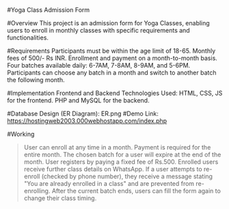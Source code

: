 #Yoga Class Admission Form

#Overview
This project is an admission form for Yoga Classes, enabling users to enroll in monthly classes with specific requirements and functionalities.

#Requirements
Participants must be within the age limit of 18-65.
Monthly fees of 500/- Rs INR.
Enrollment and payment on a month-to-month basis.
Four batches available daily: 6-7AM, 7-8AM, 8-9AM, and 5-6PM.
Participants can choose any batch in a month and switch to another batch the following month.

#Implementation
Frontend and Backend Technologies Used:
HTML, CSS, JS for the frontend.
PHP and MySQL for the backend.

#Database Design (ER Diagram): ER.png
#Demo Link: https://hostingweb2003.000webhostapp.com/index.php

#Working
>User can enroll at any time in a month.
>Payment is required for the entire month.
>The chosen batch for a user will expire at the end of the month.
>User registers by paying a fixed fee of Rs.500.
>Enrolled users receive further class details on WhatsApp.
>If a user attempts to re-enroll (checked by phone number), they receive a message stating "You are already enrolled in a class" and are prevented from re-enrolling.
>After the current batch ends, users can fill the form again to change their class timing.
